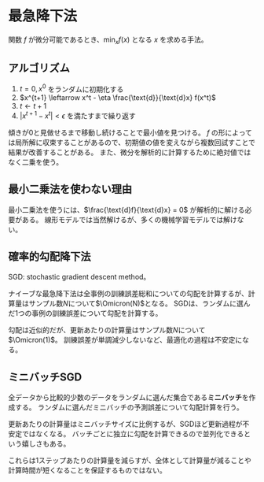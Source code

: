 # 最急降下法

関数 $f$ が微分可能であるとき、$\min_x f(x)$ となる $x$ を求める手法。

## アルゴリズム

1. $t = 0, x^0$ をランダムに初期化する
1. $x^{t+1} \leftarrow x^t - \eta \frac{\text{d}}{\text{d}x} f(x^t)$
1. $t \leftarrow t + 1$
1. $\left| x^{t+1} - x^t \right| < \epsilon$ を満たすまで繰り返す

傾きが$0$と見做せるまで移動し続けることで最小値を見つける。
$f$ の形によっては局所解に収束することがあるので、初期値の値を変えながら複数回試すことで結果が改善することがある。
また、微分を解析的に計算するために絶対値ではなく二乗を使う。

## 最小二乗法を使わない理由

最小二乗法を使うには、$\frac{\text{d}f}{\text{d}x} = 0$ が解析的に解ける必要がある。
線形モデルでは当然解けるが、多くの機械学習モデルでは解けない。

## 確率的勾配降下法

SGD: stochastic gradient descent method。

ナイーブな最急降下法は全事例の訓練誤差総和についての勾配を計算するが、計算量はサンプル数$N$について$\Omicron(N)$となる。
SGDは、ランダムに選んだ1つの事例の訓練誤差について勾配を計算する。

勾配は近似的だが、更新あたりの計算量はサンプル数$N$について$\Omicron(1)$。
訓練誤差が単調減少しないなど、最適化の過程は不安定になる。

## ミニバッチSGD

全データから比較的少数のデータをランダムに選んだ集合である**ミニバッチ**を作成する。
ランダムに選んだミニバッチの予測誤差について勾配計算を行う。

更新あたりの計算量はミニバッチサイズに比例するが、SGDほど更新過程が不安定ではなくなる。
バッチごとに独立に勾配を計算できるので並列化できるという嬉しさもある。

これらは1ステップあたりの計算量を減らすが、全体として計算量が減ることや計算時間が短くなることを保証するものではない。

